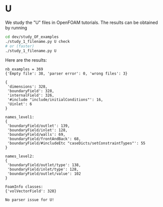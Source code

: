 # U

We study the "U" files in OpenFOAM tutorials. The results can be obtained
by running

```sh
cd dev/study_OF_examples
./study_1_filename.py U check
# or (faster)
./study_1_filename.py U
```

Here are the results:

```
nb_examples = 369
{'Empty file': 38, 'parser error': 0, 'wrong files': 3}

{
 'dimensions': 328,
 'boundaryField': 328,
 'internalField': 326,
 '#include "include/initialConditions"': 16,
 'Uinlet': 6
}

names_level1:
{
 'boundaryField/outlet': 139,
 'boundaryField/inlet': 128,
 'boundaryField/walls': 69,
 'boundaryField/frontAndBack': 68,
 'boundaryField/#includeEtc "caseDicts/setConstraintTypes"': 55
}

names_level2:
{
 'boundaryField/outlet/type': 138,
 'boundaryField/inlet/type': 128,
 'boundaryField/outlet/value': 102
}

FoamInfo classes:
{'volVectorField': 328}

No parser issue for U!

```
